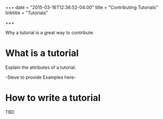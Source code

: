 +++
date = "2015-03-16T12:36:52-04:00"
title = "Contributing Tutorials"
linktitle = "Tutorials"

+++

Why a tutorial is a great way to contribute. 


# What is a tutorial

Explain the attributes of a tutorial.

-Steve to provide Examples here-

# How to write a tutorial

TBD
